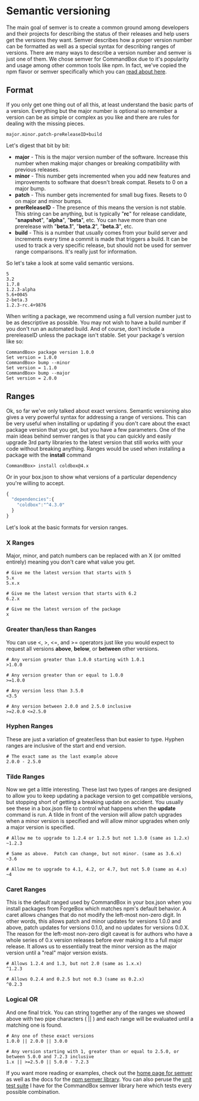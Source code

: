 # Semantic versioning

The main goal of semver is to create a common ground among developers and their projects for describing the status of their releases and help users get the versions they want.  Semver describes how a proper version number can be formatted as well as a special syntax for describing ranges of versions.  There are many ways to describe a version number and semver is just one of them.  We chose semver for CommandBox due to it's popularity and usage among other common tools like npm.  In fact, we've copied the npm flavor or semver specifically which you can [read about here](https://github.com/npm/node-semver/blob/master/README.md).  

## Format

If you only get one thing out of all this, at least understand the basic parts of a version.  Everything but the major number is optional so remember a version can be as simple or complex as you like and there are rules for dealing with the missing pieces.

```
major.minor.patch-preReleaseID+build
```

Let's digest that bit by bit:

* **major** - This is the major version number of the software. Increase this number when making major changes or breaking compatibility with previous releases.
* **minor** - This number gets incremented when you add new features and improvements to software that doesn't break compat.  Resets to 0 on a major bump.
* **patch** - This number gets incremented for small bug fixes.  Resets to 0 on major and minor bumps.
* **prerReleaseID** - The presence of this means the version is not stable.  This string can be anything, but is typically "**rc**" for release candidate, "**snapshot**", "**alpha**", "**beta**", etc.  You can have more than one prerelease with "**beta.1**", "**beta.2**", "**beta.3**", etc.  
* **build** - This is a number that usually comes from your build server and increments every time a commit is made that triggers a build.  It can be used to track a very specific release, but should not be used for semver range comparisons.  It's really just for information.  

So let's take a look at some valid semantic versions.

```
5
3.2
1.7.8
1.2.3-alpha
5.6+0045
2-beta.3
1.2.3-rc.4+9876
```

When writing a package, we recommend using a full version number just to be as descriptive as possible.  You may not wish to have a build number if you don't run an automated build.  And of course, don't include a prereleaseID unless the package isn't stable.  Set your package's version like so:

```
CommandBox> package version 1.0.0
Set version = 1.0.0
CommandBox> bump --minor
Set version = 1.1.0
CommandBox> bump --major
Set version = 2.0.0
```

## Ranges

Ok, so far we've only talked about exact versions.  Semantic versioning also gives a very powerful syntax for addressing a range of versions.  This can be very useful when installing or updating if you don't care about the exact package version that you get, but you have a few parameters.  One of the main ideas behind semver ranges is that you can quickly and easily upgrade 3rd party libraries to the latest version that still works with your code without breaking anything.  Ranges would be used when installing a package with the **install** command

```
CommandBox> install coldbox@4.x
```

Or in your box.json to show what versions of a particular dependency you're willing to accept.

```js
{
  "dependencies":{
    "coldbox":"^4.3.0"
  }
}
```

Let's look at the basic formats for version ranges.

### X Ranges

Major, minor, and patch numbers can be replaced with an X (or omitted entirely) meaning you don't care what value you get.  

```
# Give me the latest version that starts with 5
5.x
5.x.x

# Give me the latest version that starts with 6.2
6.2.x

# Give me the latest version of the package
x
```

### Greater than/less than Ranges

You can use <, >, <=, and >= operators just like you would expect to request all versions **above**, **below**, or **between** other versions.

```
# Any version greater than 1.0.0 starting with 1.0.1
>1.0.0

# Any version greater than or equal to 1.0.0
>=1.0.0

# Any version less than 3.5.0
<3.5

# Any version between 2.0.0 and 2.5.0 inclusive
>=2.0.0 <=2.5.0
```

### Hyphen Ranges

These are just a variation of greater/less than but easier to type.  Hyphen ranges are inclusive of the start and end version.

```
# The exact same as the last example above
2.0.0 - 2.5.0
```

### Tilde Ranges

Now we get a little interesting.  These last two types of ranges are designed to allow you to keep updating a package version to get compatible versions, but stopping short of getting a breaking update on accident.  You usually see these in a box.json file to control what happens when the **update** command is run.  A tilde in front of the version will allow patch upgrades when a minor version is specified and will allow minor upgrades when only a major version is specified.  

```
# Allow me to upgrade to 1.2.4 or 1.2.5 but not 1.3.0 (same as 1.2.x)
~1.2.3

# Same as above.  Patch can change, but not minor. (same as 3.6.x)
~3.6

# Allow me to upgrade to 4.1, 4.2, or 4.7, but not 5.0 (same as 4.x)
~4
```

### Caret Ranges

This is the default ranged used by CommandBox in your box.json when you install packages from ForgeBox which matches npm's default behavior.  A caret allows changes that do not modify the left-most non-zero digit.  In other words, this allows patch and minor updates for versions 1.0.0 and above, patch updates for versions 0.1.0, and no updates for versions 0.0.X.  The reason for the left-most non-zero digit caveat is for authors who have a whole series of 0.x version releases before ever making it to a full major release.  It allows us to essentially treat the minor version as the major version until a "real" major version exists.

```
# Allows 1.2.4 and 1.3, but not 2.0 (same as 1.x.x)
^1.2.3

# Allows 0.2.4 and 0.2.5 but not 0.3 (same as 0.2.x)
^0.2.3
```

### Logical OR

And one final trick.  You can string together any of the ranges we showed above with two pipe characters ( || ) and each range will be evaluated until a matching one is found.

```
# Any one of these exact versions
1.0.0 || 2.0.0 || 3.0.0

# Any version starting with 1, greater than or equal to 2.5.0, or between 5.0.0 and 7.2.3 inclusive
1.x || >=2.5.0 || 5.0.0 - 7.2.3
```

If you want more reading or examples, check out the [home page for semver](http://semver.org/) as well as the docs for the [npm semver library](https://github.com/npm/node-semver/blob/master/README.md).  You can also peruse the [unit test suite](https://github.com/Ortus-Solutions/commandbox/blob/development/tests/cfml/system/util/TestSemanticVersion.cfc) I have for the CommandBox semver library here which tests every possible combination.  
